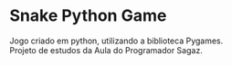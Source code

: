 # Snake Python Game

Jogo criado em python, utilizando a biblioteca Pygames. <br />
Projeto de estudos da Aula do Programador Sagaz.
